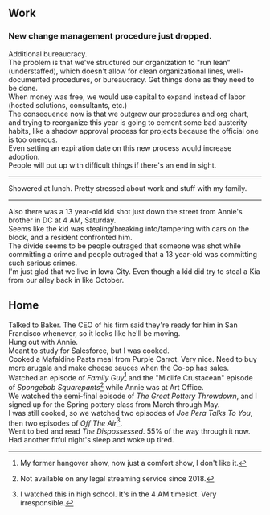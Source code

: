 ## Work
### New change management procedure just dropped.  
Additional bureaucracy.  
The problem is that we've structured our organization to "run lean" (understaffed), which doesn't allow for 
clean organizational lines, well-documented procedures, or bureaucracy. Get things done as they need to be done.  
When money was free, we would use capital to expand instead of labor (hosted solutions, consultants, etc.)  
The consequence now is that we outgrew our procedures and org chart, and trying to reorganize this year is going to cement 
some bad austerity habits, like a shadow approval process for projects because the official one is too onerous.  
Even setting an expiration date on this new process would increase adoption.  
People will put up with difficult things if there's an end in sight.  
___
Showered at lunch. Pretty stressed about work and stuff with my family.  
___
Also there was a 13 year-old kid shot just down the street from Annie's brother in DC at 4 AM, Saturday.  
Seems like the kid was stealing/breaking into/tampering with cars on the block, and a resident confronted him.  
The divide seems to be people outraged that someone was shot while committing a crime
and people outraged that a 13 year-old was committing such serious crimes.  
I'm just glad that we live in Iowa City. Even though a kid did try to steal a Kia from our alley back in like October.  

## Home
Talked to Baker. The CEO of his firm said they're ready for him in San Francisco whenever, so it looks like he'll be moving.  
Hung out with Annie.  
Meant to study for Salesforce, but I was cooked.  
Cooked a Mafaldine Pasta meal from Purple Carrot. Very nice. Need to buy more arugala and make cheese sauces when the Co-op has sales.  
Watched an episode of _Family Guy_[^1] and the "Midlife Crustacean" episode of _Spongebob Squarepants_[^2] while Annie was at Art Office.  
We watched the semi-final episode of _The Great Pottery Throwdown_, and I signed up for the Spring pottery class from March through May.  
I was still cooked, so we watched two episodes of _Joe Pera Talks To You_, then two episodes of _Off The Air_[^3].  
Went to bed and read _The Dispossessed_. 55% of the way through it now.  
Had another fitful night's sleep and woke up tired.  

[^1]: My former hangover show, now just a comfort show, I don't like it.  
[^2]: Not available on any legal streaming service since 2018.  
[^3]: I watched this in high school. It's in the 4 AM timeslot. Very irresponsible.  
